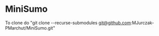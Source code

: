 # MiniSumo
To clone do "git clone --recurse-submodules git@github.com:MJurczak-PMarchut/MiniSumo.git"

